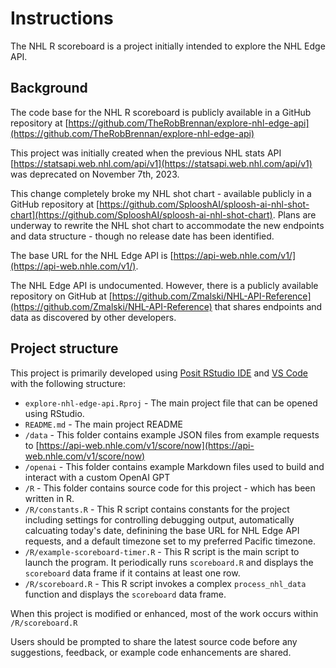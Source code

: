 # Instructions

The NHL R scoreboard is a project initially intended to explore the NHL Edge API.

## Background

The code base for the NHL R scoreboard is publicly available in a GitHub repository at [https://github.com/TheRobBrennan/explore-nhl-edge-api](https://github.com/TheRobBrennan/explore-nhl-edge-api)

This project was initially created when the previous NHL stats API [https://statsapi.web.nhl.com/api/v1](https://statsapi.web.nhl.com/api/v1) was deprecated on November 7th, 2023.

This change completely broke my NHL shot chart - available publicly in a GitHub repository at [https://github.com/SplooshAI/sploosh-ai-nhl-shot-chart](https://github.com/SplooshAI/sploosh-ai-nhl-shot-chart). Plans are underway to rewrite the NHL shot chart to accommodate the new endpoints and data structure - though no release date has been identified.

The base URL for the NHL Edge API is [https://api-web.nhle.com/v1/](https://api-web.nhle.com/v1/).

The NHL Edge API is undocumented. However, there is a publicly available repository on GitHub at [https://github.com/Zmalski/NHL-API-Reference](https://github.com/Zmalski/NHL-API-Reference) that shares endpoints and data as discovered by other developers.

## Project structure

This project is primarily developed using [Posit RStudio IDE](https://posit.co/products/open-source/rstudio/) and [VS Code](https://code.visualstudio.com/) with the following structure:

- `explore-nhl-edge-api.Rproj` - The main project file that can be opened using RStudio.
- `README.md` - The main project README
- `/data` - This folder contains example JSON files from example requests to [https://api-web.nhle.com/v1/score/now](https://api-web.nhle.com/v1/score/now)
- `/openai` - This folder contains example Markdown files used to build and interact with a custom OpenAI GPT
- `/R` - This folder contains source code for this project - which has been written in R.
- `/R/constants.R` - This R script contains constants for the project including settings for controlling debugging output, automatically calcuating today's date, definining the base URL for NHL Edge API requests, and a default timezone set to my preferred Pacific timezone.
- `/R/example-scoreboard-timer.R` - This R script is the main script to launch the program. It periodically runs `scoreboard.R` and displays the `scoreboard` data frame if it contains at least one row.
- `/R/scoreboard.R` - This R script invokes a complex `process_nhl_data` function and displays the `scoreboard` data frame.

When this project is modified or enhanced, most of the work occurs within `/R/scoreboard.R`

Users should be prompted to share the latest source code before any suggestions, feedback, or example code enhancements are shared.
